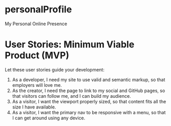 # personalProfile
My Personal Online Presence

# User Stories: Minimum Viable Product (MVP)

Let these user stories guide your development:

1. As a developer, I need my site to use valid and semantic markup, so that employers will love me.
2. As the creator, I need the page to link to my social and GitHub pages, so that visitors can follow me, and I can build my audience.
3. As a visitor, I want the viewport properly sized, so that content fits all the size I have available.
4. As a visitor, I want the primary nav to be responsive with a menu, so that I can get around using any device.
